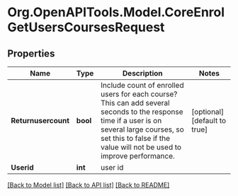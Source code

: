 # Org.OpenAPITools.Model.CoreEnrolGetUsersCoursesRequest

## Properties

Name | Type | Description | Notes
------------ | ------------- | ------------- | -------------
**Returnusercount** | **bool** | Include count of enrolled users for each course? This can add several seconds to the response time if a user is on several large courses, so set this to false if the value will not be used to improve performance. | [optional] [default to true]
**Userid** | **int** | user id | 

[[Back to Model list]](../README.md#documentation-for-models) [[Back to API list]](../README.md#documentation-for-api-endpoints) [[Back to README]](../README.md)

